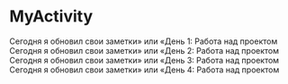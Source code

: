 # MyActivity
Сегодня я обновил свои заметки» или «День 1: Работа над проектом
Сегодня я обновил свои заметки» или «День 2: Работа над проектом
Сегодня я обновил свои заметки» или «День 3: Работа над проектом
Сегодня я обновил свои заметки» или «День 4: Работа над проектом
